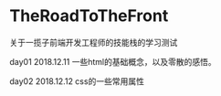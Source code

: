 # TheRoadToTheFront
关于一揽子前端开发工程师的技能栈的学习测试

day01	2018.12.11
	一些html的基础概念，以及零散的感悟。

day02	2018.12.12
	css的一些常用属性

